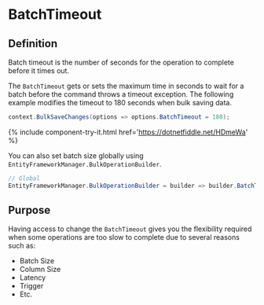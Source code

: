 # BatchTimeout

## Definition

Batch timeout is the number of seconds for the operation to complete before it times out.

The `BatchTimeout` gets or sets the maximum time in seconds to wait for a batch before the command throws a timeout exception. The following example modifies the timeout to 180 seconds when bulk saving data.

```csharp
context.BulkSaveChanges(options => options.BatchTimeout = 180);
```
{% include component-try-it.html href='https://dotnetfiddle.net/HDmeWa' %}

You can also set batch size globally using `EntityFrameworkManager.BulkOperationBuilder`.

```csharp
// Global
EntityFrameworkManager.BulkOperationBuilder = builder => builder.BatchTimeout = 180;
```

## Purpose
Having access to change the `BatchTimeout` gives you the flexibility required when some operations are too slow to complete due to several reasons such as:
- Batch Size
- Column Size
- Latency
- Trigger
- Etc.
